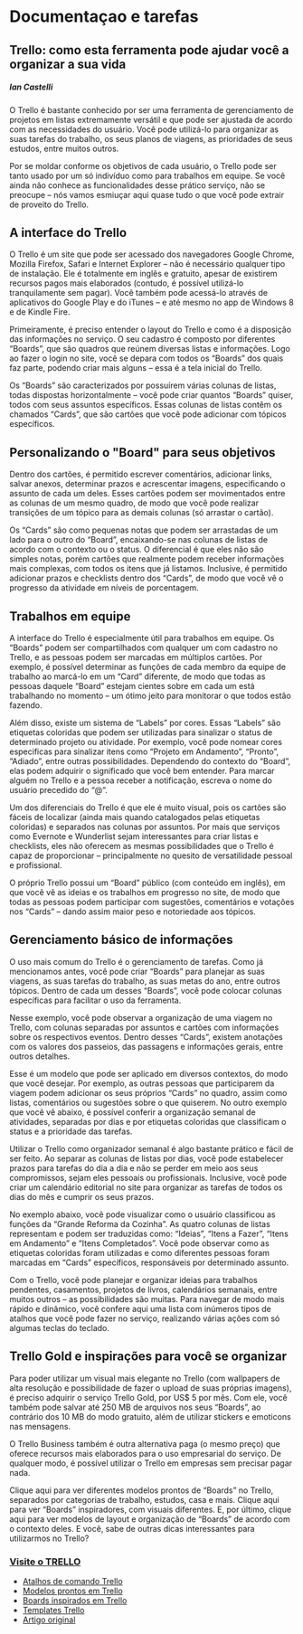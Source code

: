 # Documentaçao e tarefas

## Trello: como esta ferramenta pode ajudar você a organizar a sua vida

##### Ian Castelli

O Trello é bastante conhecido por ser uma ferramenta de gerenciamento de projetos em listas extremamente versátil e que pode ser ajustada de acordo com as necessidades do usuário. Você pode utilizá-lo para organizar as suas tarefas do trabalho, os seus planos de viagens, as prioridades de seus estudos, entre muitos outros.

Por se moldar conforme os objetivos de cada usuário, o Trello pode ser tanto usado por um só indivíduo como para trabalhos em equipe. Se você ainda não conhece as funcionalidades desse prático serviço, não se preocupe – nós vamos esmiuçar aqui quase tudo o que você pode extrair de proveito do Trello.

## A interface do Trello

O Trello é um site que pode ser acessado dos navegadores Google Chrome, Mozilla Firefox, Safari e Internet Explorer – não é necessário qualquer tipo de instalação. Ele é totalmente em inglês e gratuito, apesar de existirem recursos pagos mais elaborados (contudo, é possível utilizá-lo tranquilamente sem pagar). Você também pode acessá-lo através de aplicativos do Google Play e do iTunes – e até mesmo no app de Windows 8 e de Kindle Fire.

Primeiramente, é preciso entender o layout do Trello e como é a disposição das informações no serviço. O seu cadastro é composto por diferentes “Boards”, que são quadros que reúnem diversas listas e informações. Logo ao fazer o login no site, você se depara com todos os “Boards” dos quais faz parte, podendo criar mais alguns – essa é a tela inicial do Trello.

Os “Boards” são caracterizados por possuírem várias colunas de listas, todas dispostas horizontalmente – você pode criar quantos “Boards” quiser, todos com seus assuntos específicos. Essas colunas de listas contêm os chamados “Cards”, que são cartões que você pode adicionar com tópicos específicos.

## Personalizando o "Board" para seus objetivos

Dentro dos cartões, é permitido escrever comentários, adicionar links, salvar anexos, determinar prazos e acrescentar imagens, especificando o assunto de cada um deles. Esses cartões podem ser movimentados entre as colunas de um mesmo quadro, de modo que você pode realizar transições de um tópico para as demais colunas (só arrastar o cartão).

Os “Cards” são como pequenas notas que podem ser arrastadas de um lado para o outro do “Board”, encaixando-se nas colunas de listas de acordo com o contexto ou o status. O diferencial é que eles não são simples notas, porém cartões que realmente podem receber informações mais complexas, com todos os itens que já listamos. Inclusive, é permitido adicionar prazos e checklists dentro dos “Cards”, de modo que você vê o progresso da atividade em níveis de porcentagem.

## Trabalhos em equipe

A interface do Trello é especialmente útil para trabalhos em equipe. Os “Boards” podem ser compartilhados com qualquer um com cadastro no Trello, e as pessoas podem ser marcadas em múltiplos cartões. Por exemplo, é possível determinar as funções de cada membro da equipe de trabalho ao marcá-lo em um “Card” diferente, de modo que todas as pessoas daquele “Board” estejam cientes sobre em cada um está trabalhando no momento – um ótimo jeito para monitorar o que todos estão fazendo.

Além disso, existe um sistema de “Labels” por cores. Essas “Labels” são etiquetas coloridas que podem ser utilizadas para sinalizar o status de determinado projeto ou atividade. Por exemplo, você pode nomear cores especificas para sinalizar itens como “Projeto em Andamento”, “Pronto”, “Adiado”, entre outras possibilidades. Dependendo do contexto do “Board”, elas podem adquirir o significado que você bem entender. Para marcar alguém no Trello e a pessoa receber a notificação, escreva o nome do usuário precedido do “@”.

Um dos diferenciais do Trello é que ele é muito visual, pois os cartões são fáceis de localizar (ainda mais quando catalogados pelas etiquetas coloridas) e separados nas colunas por assuntos. Por mais que serviços como Evernote e Wunderlist sejam interessantes para criar listas e checklists, eles não oferecem as mesmas possibilidades que o Trello é capaz de proporcionar – principalmente no quesito de versatilidade pessoal e profissional.

O próprio Trello possui um “Board” público (com conteúdo em inglês), em que você vê as ideias e os trabalhos em progresso no site, de modo que todas as pessoas podem participar com sugestões, comentários e votações nos “Cards” – dando assim maior peso e notoriedade aos tópicos.

## Gerenciamento básico de informações

O uso mais comum do Trello é o gerenciamento de tarefas. Como já mencionamos antes, você pode criar “Boards” para planejar as suas viagens, as suas tarefas do trabalho, as suas metas do ano, entre outros tópicos. Dentro de cada um desses “Boards”, você pode colocar colunas específicas para facilitar o uso da ferramenta.

Nesse exemplo, você pode observar a organização de uma viagem no Trello, com colunas separadas por assuntos e cartões com informações sobre os respectivos eventos. Dentro desses “Cards”, existem anotações com os valores dos passeios, das passagens e informações gerais, entre outros detalhes.

Esse é um modelo que pode ser aplicado em diversos contextos, do modo que você desejar. Por exemplo, as outras pessoas que participarem da viagem podem adicionar os seus próprios “Cards” no quadro, assim como listas, comentários ou sugestões sobre o que quiserem. No outro exemplo que você vê abaixo, é possível conferir a organização semanal de atividades, separadas por dias e por etiquetas coloridas que classificam o status e a prioridade das tarefas.

Utilizar o Trello como organizador semanal é algo bastante prático e fácil de ser feito. Ao separar as colunas de listas por dias, você pode estabelecer prazos para tarefas do dia a dia e não se perder em meio aos seus compromissos, sejam eles pessoais ou profissionais. Inclusive, você pode criar um calendário editorial no site para organizar as tarefas de todos os dias do mês e cumprir os seus prazos.

No exemplo abaixo, você pode visualizar como o usuário classificou as funções da “Grande Reforma da Cozinha”. As quatro colunas de listas representam e podem ser traduzidas como: “Ideias”, “Itens a Fazer”, “Itens em Andamento” e “Itens Completados”. Você pode observar como as etiquetas coloridas foram utilizadas e como diferentes pessoas foram marcadas em “Cards” específicos, responsáveis por determinado assunto.

Com o Trello, você pode planejar e organizar ideias para trabalhos pendentes, casamentos, projetos de livros, calendários semanais, entre muitos outros – as possibilidades são muitas. Para navegar de modo mais rápido e dinâmico, você confere aqui uma lista com inúmeros tipos de atalhos que você pode fazer no serviço, realizando várias ações com só algumas teclas do teclado.

## Trello Gold e inspirações para você se organizar

Para poder utilizar um visual mais elegante no Trello (com wallpapers de alta resolução e possibilidade de fazer o upload de suas próprias imagens), é preciso adquirir o serviço Trello Gold, por US$ 5 por mês. Com ele, você também pode salvar até 250 MB de arquivos nos seus “Boards”, ao contrário dos 10 MB do modo gratuito, além de utilizar stickers e emoticons nas mensagens.

O Trello Business também é outra alternativa paga (o mesmo preço) que oferece recursos mais elaborados para o uso empresarial do serviço. De qualquer modo, é possível utilizar o Trello em empresas sem precisar pagar nada.

Clique aqui para ver diferentes modelos prontos de “Boards” no Trello, separados por categorias de trabalho, estudos, casa e mais. Clique aqui para ver “Boards” inspiradores, com visuais diferentes. E, por último, clique aqui para ver modelos de layout e organização de “Boards” de acordo com o contexto deles. E você, sabe de outras dicas interessantes para utilizarmos no Trello?

### [Visite o TRELLO](https://trello.com)

- [Atalhos de comando Trello](https://trello.com/shortcuts)
- [Modelos prontos em Trello](https://trello.com/b/fDsPBXFt/board-of-templates)
- [Boards inspirados em Trello](https://trello.com/inspiringboards)
- [Templates Trello](https://trello.com/templates)
- [Artigo original](https://www.tecmundo.com.br/organizacao/75128-trello-ferramenta-ajudar-voce-organizar-vida.htm)
